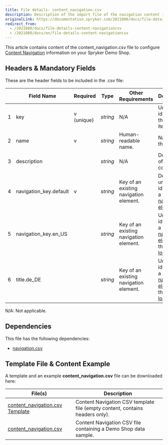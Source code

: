 ```yaml
---
title: File details- content_navigation.csv
description: Description of the import file of the navigation content item.
originalLink: https://documentation.spryker.com/2021080/docs/file-details-content-navigationcsv
redirect_from:
  - /2021080/docs/file-details-content-navigationcsv
  - /2021080/docs/en/file-details-content-navigationcsv
---
```


This article contains content of the content_navigation.csv file to configure [Content Navigation](https://documentation.spryker.com/docs/content-items-feature-overview#content-item) information on your Spryker Demo Shop.

## Headers & Mandatory Fields
These are the header fields to be included in the .csv file:


|  | Field Name | Required | Type | Other Requirements | Description |
| --- | --- | --- | --- | --- | --- |
| 1 | key | v (unique)| *string* | N/A | Unique identifier of the content item. |
| 2 | name | v | *string* | Human-readable name. | Name of the content. |
| 3 | description |   | *string* | N/A  | Description of the content. |
| 4 | navigation_key.default | v | *string* | Key of an existing navigation element. | Default unique identifier of a [navigation element](https://documentation.spryker.com/docs/file-details-navigationcsv).  |
| 5 | navigation_key.en_US |  | *string* | Key of an existing navigation element. | Unique identifier of a [navigation element](https://documentation.spryker.com/docs/file-details-navigationcsv) for the `en_US` [locale](https://documentation.spryker.com/docs/multi-language-setup). |
| 6 | title.de_DE |  | *string* | Key of an existing navigation element. | Unique identifier of a [navigation element](https://documentation.spryker.com/docs/file-details-navigationcsv) for the `de_DE` [locale](https://documentation.spryker.com/docs/multi-language-setup). |


N/A: Not applicable.

## Dependencies
This file has the following dependencies:

* [navigation.csv](https://documentation.spryker.com/docs/file-details-navigationcsv) 

## Template File & Content Example
A template and an example **content_navigation.csv** file can be downloaded here:


| File(s) | Description |
| --- | --- |
| [content_navigation.csv Template](https://spryker.s3.eu-central-1.amazonaws.com/docs/Developer+Guide/Back-End/Data+Manipulation/Data+Ingestion/Data+Import/Data+Import+Categories/Content+Management/Template+content_navigation.csv) | Content Navigation CSV template file (empty content, contains headers only). |
| [content_navigation.csv](https://spryker.s3.eu-central-1.amazonaws.com/docs/Developer+Guide/Back-End/Data+Manipulation/Data+Ingestion/Data+Import/Data+Import+Categories/Content+Management/content_navigation.csv) | Content Navigation CSV file containing a Demo Shop data sample. |


 



	
 
 




